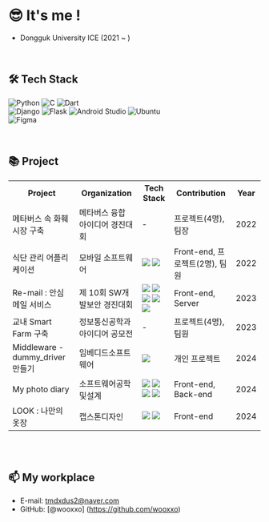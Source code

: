 # 😎 It's me !

- Dongguk University ICE (2021 ~ )

<br>

## 🛠 Tech Stack

![Python](https://img.shields.io/badge/Python-blue?style=flat-square&logo=Python&logoColor=white)
![C](https://img.shields.io/badge/C-lightblue?style=flat-square&logo=c&logoColor=white)
![Dart](https://img.shields.io/badge/Dart-navy?style=flat-square&logo=Dart&logoColor=white)
<br>
![Django](https://img.shields.io/badge/Django-darkgreen?style=flat-square&logo=Django&logoColor=white)
![Flask](https://img.shields.io/badge/Flask-black?style=flat-square&logo=Flask&logoColor=white)
![Android Studio](https://img.shields.io/badge/Android_Studio-green?style=flat-square&logo=android-studio&logoColor=white)
![Ubuntu](https://img.shields.io/badge/Ubuntu-orange?style=flat-square&logo=Ubuntu&logoColor=white)
<br>
![Figma](https://img.shields.io/badge/Figma-darkorange?style=flat-square&logo=Figma&logoColor=white)


<br>

## 📚 Project

<table>
    <tr>
        <th>Project</th>
        <th>Organization</th>
        <th>Tech Stack</th>
        <th>Contribution</th>
        <th>Year</th>
    </tr>
    <tr>
        <td>메타버스 속 화훼시장 구축</td>
        <td>메타버스 융합 아이디어 경진대회</td>
        <td>-</td>
        <td>프로젝트(4명), 팀장</td>
        <td>2022</td>
    </tr>
    <tr>
        <td>식단 관리 어플리케이션</td>
        <td>모바일 소프트웨어</td>
        <td>
            <img src="https://img.shields.io/badge/Java-007396?style=flat-square&logo=Java&logoColor=white">
            <img src="https://img.shields.io/badge/Android_Studio-3DDC84?style=flat-square&logo=android-studio&logoColor=white">
        </td>
        <td>Front-end, 프로젝트(2명), 팀원</td>
        <td>2022</td>
    </tr>
    <tr>
        <td>Re-mail : 안심 메일 서비스</td>
        <td>제 10회 SW개발보안 경진대회</td>
        <td>
            <img src="https://img.shields.io/badge/Python-3766AB?style=flat-square&logo=Python&logoColor=white">
            <img src="https://img.shields.io/badge/Django-092E20?style=flat-square&logo=Django&logoColor=white">
            <img src="https://img.shields.io/badge/HTML5-E34F26?style=flat-square&logo=HTML5&logoColor=white">
            <img src="https://img.shields.io/badge/CSS3-1572B6?style=flat-square&logo=CSS3&logoColor=white">
            <img src="https://img.shields.io/badge/AWS-232F3E?style=flat-square&logo=Amazon-AWS&logoColor=white">
        </td>
        <td>Front-end, Server</td>
        <td>2023</td>
    </tr>
    <tr>
        <td>교내 Smart Farm 구축</td>
        <td>정보통신공학과 아이디어 공모전</td>
        <td>-</td>
        <td>프로젝트(4명), 팀원</td>
        <td>2023</td>
    </tr>
    <tr>
        <td>Middleware - dummy_driver 만들기</td>
        <td>임베디드소프트웨어</td>
        <td>
            <img src="https://img.shields.io/badge/C-A8B9CC?style=flat-square&logo=c&logoColor=white">
        </td>
        <td>개인 프로젝트</td>
        <td>2024</td>
    </tr>
    <tr>
        <td>My photo diary</td>
        <td>소프트웨어공학및설계</td>
        <td>
            <img src="https://img.shields.io/badge/HTML5-E34F26?style=flat-square&logo=HTML5&logoColor=white">
            <img src="https://img.shields.io/badge/CSS3-1572B6?style=flat-square&logo=CSS3&logoColor=white">
            <img src="https://img.shields.io/badge/Flask-000000?style=flat-square&logo=Flask&logoColor=white">
            <img src="https://img.shields.io/badge/React-61DAFB?style=flat-square&logo=React&logoColor=white">
        </td>
        <td>Front-end, Back-end</td>
        <td>2024</td>
    </tr>
    <tr>
        <td>LOOK : 나만의 옷장</td>
        <td>캡스톤디자인</td>
        <td>
            <img src="https://img.shields.io/badge/Dart-0175C2?style=flat-square&logo=Dart&logoColor=white">
            <img src="https://img.shields.io/badge/Android_Studio-3DDC84?style=flat-square&logo=android-studio&logoColor=white">
        </td>
        <td>Front-end</td>
        <td>2024</td>
    </tr>
</table>



<br><br>
## 📫 My workplace
- E-mail: tmdxdus2@naver.com
- GitHub: [@wooxxo] (https://github.com/wooxxo)
